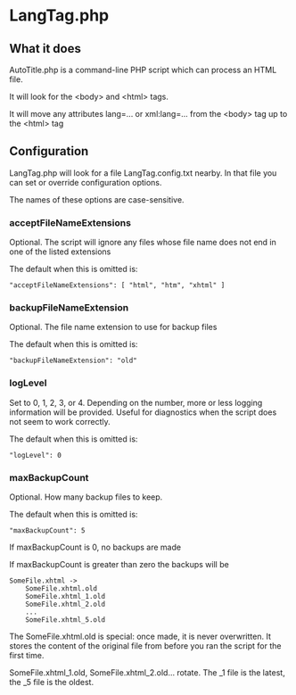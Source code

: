 # LangTag.php

## What it does

AutoTitle.php is a command-line PHP script which can process an HTML file.

It will look for the &lt;body&gt; and &lt;html&gt; tags. 

It will move any attributes lang=... or xml:lang=... from the &lt;body&gt; tag up to the &lt;html&gt; tag

## Configuration

LangTag.php will look for a file LangTag.config.txt nearby. In that file you can set 
or override configuration options. 

The names of these options are case-sensitive.

### acceptFileNameExtensions

Optional. The script will ignore any files whose file name does not end in one of the listed extensions

The default when this is omitted is:

    "acceptFileNameExtensions": [ "html", "htm", "xhtml" ]

### backupFileNameExtension

Optional. The file name extension to use for backup files

The default when this is omitted is:

    "backupFileNameExtension": "old"

### logLevel

Set to 0, 1, 2, 3, or 4. Depending on the number, more or less logging information will be
provided. Useful for diagnostics when the script does not seem to work correctly.

The default when this is omitted is:

    "logLevel": 0

### maxBackupCount

Optional. How many backup files to keep.

The default when this is omitted is:

    "maxBackupCount": 5

If maxBackupCount is 0, no backups are made

If maxBackupCount is greater than zero the backups will be

    SomeFile.xhtml ->
        SomeFile.xhtml.old
        SomeFile.xhtml_1.old
        SomeFile.xhtml_2.old
        ...
        SomeFile.xhtml_5.old

The SomeFile.xhtml.old is special: once made, it is never overwritten. It
stores the content of the original file from before you ran the script for the 
first time.

SomeFile.xhtml&lowbar;1.old, SomeFile.xhtml&lowbar;2.old... rotate. The &lowbar;1 file is the latest,
the &lowbar;5 file is the oldest.